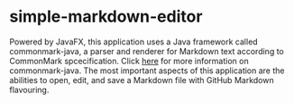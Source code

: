 # simple-markdown-editor
Powered by JavaFX, this application uses a Java framework called commonmark-java, a parser and renderer for Markdown text according to CommonMark spcecification. Click [here](https://github.com/commonmark/commonmark-java) for more information on commonmark-java. The most important aspects of this application are the abilities to open, edit, and save a Markdown file with GitHub Markdown flavouring.    
